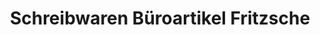 ---
title: "Schreibwaren Büroartikel Fritzsche"
url: /sayda/schreibwaren-bueroartikel-fritzsche/
shop: Schreibwaren
---